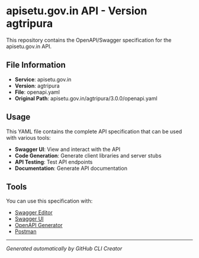 # apisetu.gov.in API - Version agtripura

This repository contains the OpenAPI/Swagger specification for the apisetu.gov.in API.

## File Information

- **Service**: apisetu.gov.in
- **Version**: agtripura
- **File**: openapi.yaml
- **Original Path**: apisetu.gov.in/agtripura/3.0.0/openapi.yaml

## Usage

This YAML file contains the complete API specification that can be used with various tools:

- **Swagger UI**: View and interact with the API
- **Code Generation**: Generate client libraries and server stubs
- **API Testing**: Test API endpoints
- **Documentation**: Generate API documentation

## Tools

You can use this specification with:

- [Swagger Editor](https://editor.swagger.io/)
- [Swagger UI](https://swagger.io/tools/swagger-ui/)
- [OpenAPI Generator](https://openapi-generator.tech/)
- [Postman](https://www.postman.com/)

---

*Generated automatically by GitHub CLI Creator*
